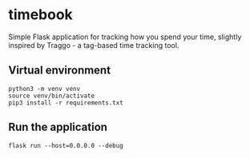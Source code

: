 # timebook
Simple Flask application for tracking how you spend your time,
slightly inspired by Traggo - a tag-based time tracking tool.


## Virtual environment

    python3 -m venv venv
    source venv/bin/activate
    pip3 install -r requirements.txt


## Run the application

    flask run --host=0.0.0.0 --debug
